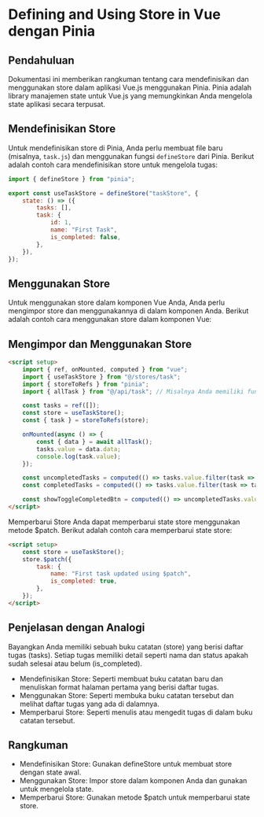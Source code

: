 # Defining and Using Store in Vue dengan Pinia

## Pendahuluan

Dokumentasi ini memberikan rangkuman tentang cara mendefinisikan dan menggunakan store dalam aplikasi Vue.js menggunakan Pinia. Pinia adalah library manajemen state untuk Vue.js yang memungkinkan Anda mengelola state aplikasi secara terpusat.

## Mendefinisikan Store

Untuk mendefinisikan store di Pinia, Anda perlu membuat file baru (misalnya, `task.js`) dan menggunakan fungsi `defineStore` dari Pinia. Berikut adalah contoh cara mendefinisikan store untuk mengelola tugas:

```js
import { defineStore } from "pinia";

export const useTaskStore = defineStore("taskStore", {
	state: () => ({
		tasks: [],
		task: {
			id: 1,
			name: "First Task",
			is_completed: false,
		},
	}),
});
```

## Menggunakan Store

Untuk menggunakan store dalam komponen Vue Anda, Anda perlu mengimpor store dan menggunakannya di dalam komponen Anda. Berikut adalah contoh cara menggunakan store dalam komponen Vue:

## Mengimpor dan Menggunakan Store

```html
<script setup>
	import { ref, onMounted, computed } from "vue";
	import { useTaskStore } from "@/stores/task";
	import { storeToRefs } from "pinia";
	import { allTask } from "@/api/task"; // Misalnya Anda memiliki fungsi API untuk mengambil tugas

	const tasks = ref([]);
	const store = useTaskStore();
	const { task } = storeToRefs(store);

	onMounted(async () => {
		const { data } = await allTask();
		tasks.value = data.data;
		console.log(task.value);
	});

	const uncompletedTasks = computed(() => tasks.value.filter(task => !task.is_completed));
	const completedTasks = computed(() => tasks.value.filter(task => task.is_completed));

	const showToggleCompletedBtn = computed(() => uncompletedTasks.value.length > 0 && completedTasks.value.length > 0);
</script>
```

Memperbarui Store
Anda dapat memperbarui state store menggunakan metode $patch. Berikut adalah contoh cara memperbarui state store:

```html
<script setup>
	const store = useTaskStore();
	store.$patch({
		task: {
			name: "First task updated using $patch",
			is_completed: true,
		},
	});
</script>
```

## Penjelasan dengan Analogi

Bayangkan Anda memiliki sebuah buku catatan (store) yang berisi daftar tugas (tasks). Setiap tugas memiliki detail seperti nama dan status apakah sudah selesai atau belum (is_completed).

- Mendefinisikan Store: Seperti membuat buku catatan baru dan menuliskan format halaman pertama yang berisi daftar tugas.
- Menggunakan Store: Seperti membuka buku catatan tersebut dan melihat daftar tugas yang ada di dalamnya.
- Memperbarui Store: Seperti menulis atau mengedit tugas di dalam buku catatan tersebut.

## Rangkuman

- Mendefinisikan Store: Gunakan defineStore untuk membuat store dengan state awal.
- Menggunakan Store: Impor store dalam komponen Anda dan gunakan untuk mengelola state.
- Memperbarui Store: Gunakan metode $patch untuk memperbarui state store.

```

```
